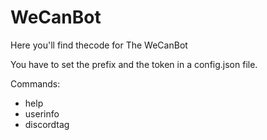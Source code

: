 # WeCanBot
Here you'll find thecode for The WeCanBot

You have to set the prefix and the token in a config.json file.

Commands:
 - help
 - userinfo
 - discordtag
